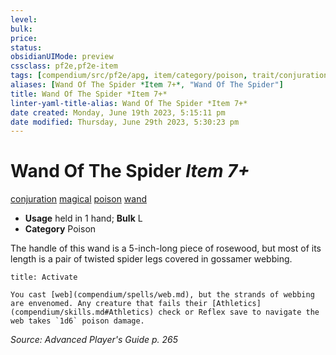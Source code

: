 ```yaml
---
level:
bulk:
price:
status:
obsidianUIMode: preview
cssclass: pf2e,pf2e-item
tags: [compendium/src/pf2e/apg, item/category/poison, trait/conjuration, trait/magical, trait/poison, trait/wand]
aliases: [Wand Of The Spider *Item 7+*, "Wand Of The Spider"]
title: Wand Of The Spider *Item 7+*
linter-yaml-title-alias: Wand Of The Spider *Item 7+*
date created: Monday, June 19th 2023, 5:15:11 pm
date modified: Thursday, June 29th 2023, 5:30:23 pm
---
```


# Wand Of The Spider *Item 7+*

[conjuration](rules/traits/conjuration.md) [magical](rules/traits/magical.md) [poison](rules/traits/poison.md) [wand](rules/traits/wand.md)  

- **Usage** held in 1 hand; **Bulk** L
- **Category** Poison

The handle of this wand is a 5-inch-long piece of rosewood, but most of its length is a pair of twisted spider legs covered in gossamer webbing.

```ad-embed-ability
title: Activate

You cast [web](compendium/spells/web.md), but the strands of webbing are envenomed. Any creature that fails their [Athletics](compendium/skills.md#Athletics) check or Reflex save to navigate the web takes `1d6` poison damage.
```

*Source: Advanced Player's Guide p. 265*
